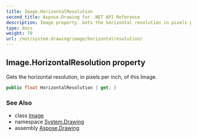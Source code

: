 ```yaml
---
title: Image.HorizontalResolution
second_title: Aspose.Drawing for .NET API Reference
description: Image property. Gets the horizontal resolution in pixels per inch of this Image
type: docs
weight: 70
url: /net/system.drawing/image/horizontalresolution/
---
```

## Image.HorizontalResolution property

Gets the horizontal resolution, in pixels per inch, of this Image.

```csharp
public float HorizontalResolution { get; }
```

### See Also

* class [Image](../)
* namespace [System.Drawing](../../image/)
* assembly [Aspose.Drawing](../../../)


